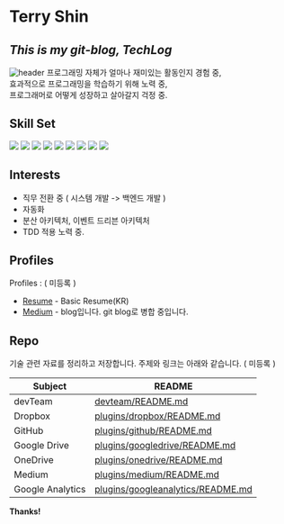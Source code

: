 # Terry Shin
## _This is my git-blog, TechLog_
![header](https://capsule-render.vercel.app/api?type=transparent&text=myTechLog&animation=twinkling&fontAlign=50&fontSize=70&fontColor=8ED500)
프로그래밍 자체가 얼마나 재미있는 활동인지 경험 중,  
효과적으로 프로그래밍을 학습하기 위해 노력 중,  
프로그래머로 어떻게 성장하고 살아갈지 걱정 중.  
  
## Skill Set
<img src="https://img.shields.io/badge/c-%2300599C.svg?style=for-the-badge&logo=c&logoColor=white"/></a>
<img src="https://img.shields.io/badge/java-%23ED8B00.svg?style=for-the-badge&logo=java&logoColor=white"/></a>
<img src="https://img.shields.io/badge/-GraphQL-E10098?style=for-the-badge&logo=graphql&logoColor=white"/></a>
<img src="https://img.shields.io/badge/typescript-%23007ACC.svg?style=for-the-badge&logo=typescript&logoColor=white"/></a>
<img src="https://img.shields.io/badge/mysql-%2300f.svg?style=for-the-badge&logo=mysql&logoColor=white"/></a>
<img src="https://img.shields.io/badge/redis-%23DD0031.svg?style=for-the-badge&logo=redis&logoColor=white"/></a>
<img src="https://img.shields.io/badge/spring-%236DB33F.svg?style=for-the-badge&logo=spring&logoColor=white"/></a>
<img src="https://img.shields.io/badge/nestjs-%23E0234E.svg?style=for-the-badge&logo=nestjs&logoColor=white"/></a>
<img src="https://img.shields.io/badge/Notion-%23000000.svg?style=for-the-badge&logo=notion&logoColor=white"/></a>
  
## Interests
  
- 직무 전환 중 ( 시스템 개발 -> 백엔드 개발 )
- 자동화
- 분산 아키텍처, 이벤트 드리븐 아키텍처
- TDD 적용 노력 중.


## Profiles

Profiles : ( 미등록 )

- [Resume] - Basic Resume(KR)
- [Medium] - blog입니다. git blog로 병합 중입니다.


## Repo

기술 관련 자료를 정리하고 저장합니다.
주제와 링크는 아래와 같습니다. ( 미등록 )

| Subject | README |
| ------ | ------ |
| devTeam | [devteam/README.md][devTeam] |
| Dropbox | [plugins/dropbox/README.md][PlDb] |
| GitHub | [plugins/github/README.md][PlGh] |
| Google Drive | [plugins/googledrive/README.md][PlGd] |
| OneDrive | [plugins/onedrive/README.md][PlOd] |
| Medium | [plugins/medium/README.md][PlMe] |
| Google Analytics | [plugins/googleanalytics/README.md][PlGa] |



**Thanks!**

[//]: # (These are reference links used in the body of this note and get stripped out when the markdown processor does its job. There is no need to format nicely because it shouldn't be seen. Thanks SO - http://stackoverflow.com/questions/4823468/store-comments-in-markdown-syntax)
   [Resume]: <>
   [Medium]: <>
   [devTeam]: <https://github.com/t0e8r1r4y/devteam/blob/master/README.md>
   [dill]: <https://github.com/joemccann/dillinger>
   [git-repo-url]: <https://github.com/joemccann/dillinger.git>
   [john gruber]: <http://daringfireball.net>
   [df1]: <http://daringfireball.net/projects/markdown/>
   [markdown-it]: <https://github.com/markdown-it/markdown-it>
   [Ace Editor]: <http://ace.ajax.org>
   [node.js]: <http://nodejs.org>
   [Twitter Bootstrap]: <http://twitter.github.com/bootstrap/>
   [jQuery]: <http://jquery.com>
   [@tjholowaychuk]: <http://twitter.com/tjholowaychuk>
   [express]: <http://expressjs.com>
   [AngularJS]: <http://angularjs.org>
   [Gulp]: <http://gulpjs.com>

   [PlDb]: <https://github.com/joemccann/dillinger/tree/master/plugins/dropbox/README.md>
   [PlGh]: <https://github.com/joemccann/dillinger/tree/master/plugins/github/README.md>
   [PlGd]: <https://github.com/joemccann/dillinger/tree/master/plugins/googledrive/README.md>
   [PlOd]: <https://github.com/joemccann/dillinger/tree/master/plugins/onedrive/README.md>
   [PlMe]: <https://github.com/joemccann/dillinger/tree/master/plugins/medium/README.md>
   [PlGa]: <https://github.com/RahulHP/dillinger/blob/master/plugins/googleanalytics/README.md>

<!--
**t0e8r1r4y/t0e8r1r4y** is a ✨ _special_ ✨ repository because its `README.md` (this file) appears on your GitHub profile.

Here are some ideas to get you started:

- 🔭 I’m currently working on ...
- 🌱 I’m currently learning ...
- 👯 I’m looking to collaborate on ...
- 🤔 I’m looking for help with ...
- 💬 Ask me about ...
- 📫 How to reach me: ...
- 😄 Pronouns: ...
- ⚡ Fun fact: ...
-->
